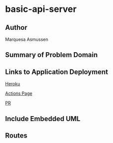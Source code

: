 # basic-api-server

## Author

Marquesa Asmussen

## Summary of Problem Domain

## Links to Application Deployment

[Heroku]()

[Actions Page](https://github.com/MarquesaAsmussen/api-server/actions/new)

[PR]()

## Include Embedded UML

<!-- <img src="./images/lab2-uml.png" alt="lab2-uml" /> -->

## Routes

<!-- - HTTP GET

  - Path: /person
    - Response with the name passed in the query string. -->

<!-- is this the template we're meant to follow? -->
<!--
# ***Project README Example***

---------------------------------
---------------------------------

# Project JOHN

---------------------------------

## We are deployed on _____

[project url here]

---------------------------------

## Web Application

***[Explain your app, should be at least a paragraph. What does it do? Why should I use? Sell your product!]***

The web application consists of a frontend written in Razor views, HTML, CSS,
Bootstrap, Popper, and jQuery. The backend was written in C# using ASP.NET Core 2, Entity Framework Core, and the MVC framework.

An interface is provided to create new blog
posts, view existing blog posts, edit existing blog posts, delete existing
blog posts, and search by both keywords and user names. All blog posts can be
enriched using Azure Language Services (part of Microsoft's Cognitive Services
suite), Bing Image API, and Parallel Dots (for automated tagging of posts via
key phrases detected within the post's body). Image enrichments can be added
based on the overall sentiment score (a range 0.0 - 1.0 related to the mood
of the post) and key phrases / keywords detected in the posts. Optionally, users
can choose to opt-out of these features for privacy or data collection concerns.

---------------------------------

## Tools Used

Microsoft Visual Studio

- Node.js
- Express

---------------------------------

## Getting Started

Clone this repository to your local machine.

```
git clone https://github.com/YourRepo/YourProject.git
```

Once downloaded, you can either use the dotnet CLI utilities or Visual Studio 2017 (or greater) to build the web application.

```
cd YourRepo/YourProject
`npm i`
```

Install all dependencies needed for the project.

```
Database
```

* explain how to use the database *

```
cd YourRepo/YourProject
npm start
```

---------------------------------

## Usage

***[Provide some images of your app that shows how it can be used with brief description as title]***

### Overview of Recent Posts

![Overview of Recent Posts](https://via.placeholder.com/500x250)

### Creating a Post

![Post Creation](https://via.placeholder.com/500x250)

### Enriching a Post

![Enriching Post](https://via.placeholder.com/500x250)

### Viewing Post Details

![Details of Post](https://via.placeholder.com/500x250)

---------------------------

## Data Flow (Frontend, Backend, REST API)

***[Add a clean and clear explanation of what the data flow is. Walk me through it.]***
![Data Flow Diagram](/assets/img/Flowchart.png)

---------------------------

## Data Model

### Overall Project Schema

***[Add a description of your DB schema. Explain the relationships to me.]***
![Database Schema](/assets/img/ERD.png)

---------------------------

## Authors

Albus Dumbbledore
Igor Karkaroff
Minerva McGonagall
Leta Lestrange
Gellert Grindelwald

------------------------------ -->
